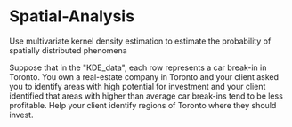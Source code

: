 # Spatial-Analysis
Use multivariate kernel density estimation to estimate the probability of spatially distributed phenomena

Suppose that in the "KDE_data", each row represents a car break-in in Toronto. You own a real-estate company in Toronto and your client asked you to identify areas with high potential for investment and your client identified that areas with higher than average car break-ins tend to be less profitable. Help your client identify regions of Toronto where they should invest.
